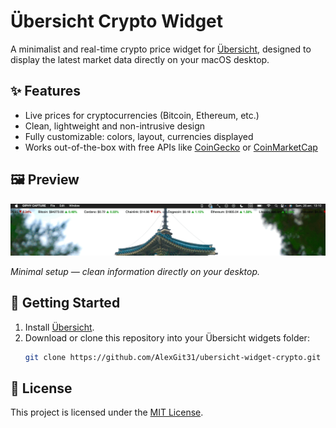 # Übersicht Crypto Widget

A minimalist and real-time crypto price widget for [Übersicht](https://tracesof.net/uebersicht/), designed to display the latest market data directly on your macOS desktop.

## ✨ Features

- Live prices for cryptocurrencies (Bitcoin, Ethereum, etc.)
- Clean, lightweight and non-intrusive design
- Fully customizable: colors, layout, currencies displayed
- Works out-of-the-box with free APIs like [CoinGecko](https://www.coingecko.com/) or [CoinMarketCap](https://coinmarketcap.com/)

## 🖼️ Preview

![Widget Demo](./assets/widget.gif)

_Minimal setup — clean information directly on your desktop._

## 🚀 Getting Started

1. Install [Übersicht](https://tracesof.net/uebersicht/).
2. Download or clone this repository into your Übersicht widgets folder:
   ```bash
   git clone https://github.com/AlexGit31/ubersicht-widget-crypto.git
   ```

## 📄 License

This project is licensed under the [MIT License](./LICENSE).
